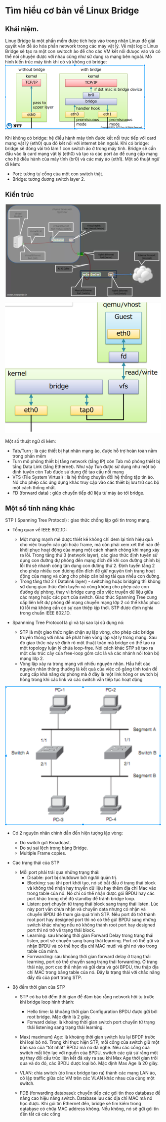 # **Tìm hiểu cơ bản về Linux Bridge**
## Khái niệm.
Linux Bridge là một phần mềm được tích hợp vào trong nhân Linux để giải quyết vấn đề ảo hóa phần network trong các máy vật lý. Về mặt logic Linux Bridge sẽ tạo ra một con switcch ảo để cho các VM kết nối đưuọc vào và có thể nói chuyện được với nhau cũng như sử dụng ra mạng bên ngoài.
Mô hình kiến trúc máy tính khi có và không có bridge:
![alt](https://github.com/Nobita4116/LearnNetwork/blob/master/LinuxBridge/BridgeAndNobridge.PNG)

Khi không có bridge: hệ điều hành máy tính đươc kết nối trực tiếp với card mạng vật lý (eth0) qua đó kết nối với internet bên ngoài.
Khi có bridge: bridge sẽ đóng vài trò làm 1 con switch ảo ở trong máy tính. Bridge sẽ cần đầu vào là card mạng vật lý (eth0) và tạo ra các port ảo để cung cấp mạng cho hệ điều hành của máy tính (br0) và các máy ảo (eth1).
Một số thuật ngữ đi kèm:
* Port: tương tự cổng của một con switch thật.
* Bridge: tương đương switch layer 2.

## Kiến trúc
![alt](https://github.com/Nobita4116/LearnNetwork/blob/master/LinuxBridge/Architecture1.PNG)

![alt](https://github.com/Nobita4116/LearnNetwork/blob/master/LinuxBridge/Architecture2.PNG)

Một số thuật ngữ đi kèm:
* Tab/Turn : là các thiết bị hạt nhân mạng ảo, được hỗ trợ hoàn toàn nằm trong phần mềm
* Turn mô phỏng thiết bị tầng network (tầng IP) còn Tab mô phỏng thiết bị tầng Data Link (tầng Ethernet). Như vậy Tun được sử dụng như một bộ định tuyến còn Tab được sử dụng để tạo cầu nối mạng
* VFS (File System Virtual) : là hệ thống chuyển đổi hệ thống tập tin ảo. Nó cho phép các ứng dụng khác truy cập vào các thiết bị lưu trữ cục bộ một cách thống nhất.
* FD (forward data) : giúp chuyển tiếp dữ liệu từ máy ảo tới bridge.

## Một số tính năng khác
STP ( Spanning Tree Protocol) : giao thức chống lặp gói tin trong mạng.
* Tổng quan về IEEE 802.1D:
	* Một mạng mạnh mẽ được thiết kế không chỉ đem lại tính hiệu quả cho việc truyền các gói hoặc frame, mà còn phải xem xét thế nào để khôi phục hoạt động của mạng một cách nhanh chóng khi mạng xảy ra lỗi. Trong tầng thứ 3 (network layer), các giao thức định tuyến sử dụng con đường dự phòng đến mạng đích để khi con đường chính bị lỗi thì sẽ nhanh cóng tận dụng con đường thứ 2. Định tuyến tầng 2 cho phép nhiều con đường đến đích để giữ nguyên tình trạng hoạt động của mạng và cũng cho phép cân bằng tải qua nhều con đường.
	* Trong tầng thứ 2 ( Datalink layer) - switching hoặc bridging thì không sử dụng giao thức định tuyến và cũng không cho phép các con đường dự phòng, thay vì bridge cung cấp việc truyền dữ liệu giữa các mạng hoặc các port của switch. Giao thức Spanning Tree cung cấp liên kết dự phòng để mạng chuyển mạng lớp 2 có thể khắc phục từ lỗi mà không cần có sự can thiệp kịp thời. STP được định nghĩa trong chuẩn IEEE 802.1D.

* Spannning Tree Protocol là gì và tại sao lại sử dụng nó:
	* STP là một giao thức ngăn chặn sự lặp vòng, cho phép các bridge truyền thông với nhau để phát hiện vòng lặp vật lý trong mạng. Sau đó giao thức này sẽ định rõ một thuật toán mà bridge có thể tạo ra một topology luận lý chứa loop-free. Nói cách khác STP sẽ tạo ra một cấu trúc cây của free-loop gồm các lá và các nhánh nối toàn bộ mạng lớp 2.
	* Vòng lặp xảy ra trong mạng với nhiều nguyên nhân. Hầu hết các nguyên nhân thông thường là kết quả của việc cố gắng tính toán để cung cấp khả năng dự phòng mà ở đây là một link hỏng or switch bị hỏng trong khi các link và các switch vẫn tiếp tục hoạt động

![alt](https://github.com/Nobita4116/LearnNetwork/blob/master/LinuxBridge/switch.PNG)

 * Có 2 nguyên nhân chính dẫn đến hiện tượng lặp vòng:
	* Do switch gửi Broadcast.
	* Do sự sai lệch trong bảng Bridge.
	* Multiple Frame copies.

* Các trạng thái của STP
	* Mỗi port phải trải qua những trạng thái:
		* Disable: port bị shutdown bởi người quản trị.
		* Blocking: sau khi port khởi tạo, nó sẽ bắt đầu ở trạng thái block và không thể nhận hay truyền dữ liệu hay thêm địa chỉ Mac vào trong table của nó. Nó chỉ có thể nhận được gói BPDU hay các port khác trong chế độ standby để tránh bridge loop.
		* Listen: port chuyển từ trạng thái block sang trạng thái listen. Lúc này port vẫn chưa nhận và chuyển data nhưng có nhận và chuyển BPDU để tham gia quá trình STP. Nếu port đó trở thành root port hay designed port thì nó có thể gửi BPDU sang những switch khác nhưng nếu nó không thành root port hay designed port thì nó trở về trạng thái block.
		* Learning: sau khoảng thời gian Forward Delay trong trạng thái listen, port sẽ chuyển sang trạng thái learning. Port có thể gửi và nhận BPDU và có thể học địa chỉ MAC mưới và ghi nó vào trong table của mình.
		* Forrwarding: sau khoảng thời gian forward delay ở trạng thái learning, port có thể chuyển sang trạng thái forwarding. Ở trạng thái này, port cso thể nhận và gửi data và gói BPDU, thu thập địa chỉ MAC trong bảng table của nó. Đây là trạng thái với chắc năng đầy đủ của port trong STP.

* Bộ đếm thời gian của STP
	* STP có ba bộ đếm thời gian để đảm bảo rằng network hội tụ trước khi bridge loop hình thành:
		* Hello time: là khoảng thời gian Configuration BPDU được gửi bởi root bridge. Mặc định là 2 giây.
		* Forward delay: là khoảng thời gian switch port chuyển từ trạng thái listening sang trạng thái learning.
	* Max( maximum) Age: là khoảng thời gian switch lưu lại BPDP trước khi loại bỏ nó. Trong khi thực hiện STP, mỗi cổng của switch giữ một bản sao của “tốt nhất” BPDU mà nó đã nghe. Nếu các cổng của switch mất liên lạc với nguồn của BPDU, switch các giả sử rằng một sự thay đổi cấu trúc liên kết đã xảy ra sau khi Max Age thời gian trôi qua và do đó, các BPDU được loại bỏ. Mặc định Max Age là 20 giây.

	* VLAN: chia switch (do linux bridge tạo ra) thành các mạng LAN ảo, cô lập traffic giữa các VM trên các VLAN khác nhau của cùng một switch.
	* FDB (forwarding database): chuyển tiếp các gói tin theo database để nâng cao hiệu năng switch. Database lưu các địa chỉ MAC mà nó học được. Khi gói tin Ethernet đến, bridge sẽ tìm kiếm trong database có chứa MAC address không. Nếu không, nó sẽ gửi gói tin đến tất cả các cổng






